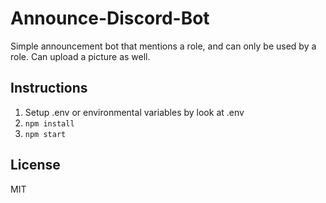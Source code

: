 # Announce-Discord-Bot

Simple announcement bot that mentions a role, and can only be used by a role. Can upload a picture as well.

## Instructions

1. Setup .env or environmental variables by look at .env
2. `npm install`
3. `npm start`

## License

MIT
